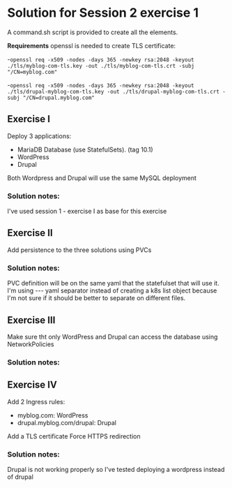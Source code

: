 # Solution for Session 2 exercise 1

A command.sh script is provided to create all the elements.

**Requirements** 
openssl is needed to create TLS certificate:

-`openssl req -x509 -nodes -days 365 -newkey rsa:2048 -keyout ./tls/myblog-com-tls.key -out ./tls/myblog-com-tls.crt -subj "/CN=myblog.com"`

-`openssl req -x509 -nodes -days 365 -newkey rsa:2048 -keyout ./tls/drupal-myblog-com-tls.key -out ./tls/drupal-myblog-com-tls.crt -subj "/CN=drupal.myblog.com"`

## Exercise I

Deploy 3 applications:

- MariaDB Database (use StatefulSets). (tag 10.1)
- WordPress
- Drupal

Both Wordpress and Drupal will use the same MySQL deployment

### Solution notes:
I've used session 1 - exercise I as base for this exercise


## Exercise II
Add persistence to the three solutions using PVCs

### Solution notes:
PVC definition will be on the same yaml that the statefulset that will use it.
I'm using --- yaml separator instead of creating a k8s list object because I'm not sure
if it should be better to separate on different files.

## Exercise III
Make sure tht only WordPress and Drupal can access the database using NetworkPolicies

### Solution notes:


## Exercise IV
Add 2 Ingress rules:
- myblog.com: WordPress
- drupal.myblog.com/drupal: Drupal

Add a TLS certificate
Force HTTPS redirection

### Solution notes:

Drupal is not working properly so I've tested deploying a wordpress instead of drupal
